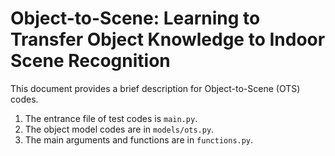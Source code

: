 # Object-to-Scene: Learning to Transfer Object Knowledge to Indoor Scene Recognition

This document provides a brief description for Object-to-Scene (OTS) codes.

1. The entrance file of test codes is `main.py`.
2. The object model codes are in `models/ots.py`.
2. The main arguments and functions are in `functions.py`.





